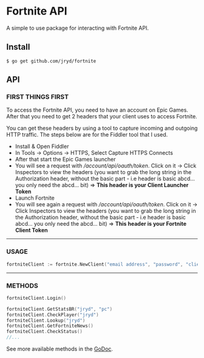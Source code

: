 # Fortnite API

A simple to use package for interacting with Fortnite API.

## Install

```
$ go get github.com/jryd/fortnite
```

## API

### FIRST THINGS FIRST

To access the Fortnite API, you need to have an account on Epic Games. After that you need to get 2 headers that your client uses to access Fortnite.

You can get these headers by using a tool to capture incoming and outgoing HTTP traffic. The steps below are for the Fiddler tool that I used.

*   Install & Open Fiddler
*   In Tools -> Options -> HTTPS, Select Capture HTTPS Connects
*   After that start the Epic Games launcher
*   You will see a request with _/account/api/oauth/token_. Click on it -> Click Inspectors to view the headers (you want to grab the long string in the Authorization header, without the basic part - i.e header is basic abcd... you only need the abcd... bit) => **This header is your Client Launcher Token**
*   Launch Fortnite
*   You will see again a request with _/account/api/oauth/token_. Click on it -> Click Inspectors to view the headers (you want to grab the long string in the Authorization header, without the basic part - i.e header is basic abcd... you only need the abcd... bit) => **This header is your Fortnite Client Token**

---

### USAGE

```go
fortniteClient := fortnite.NewClient("email address", "password", "client launcher token", "fortnite client token")
```

---

### METHODS

```go
fortniteClient.Login()

fortniteClient.GetStatsBR("jryd", "pc")
fortniteClient.CheckPlayer("jryd")
fortniteClient.Lookup("jryd")
fortniteClient.GetFortniteNews()
fortniteClient.CheckStatus()
//...
```

See more available methods in the [GoDoc](https://godoc.org/github.com/jryd/fortnite).